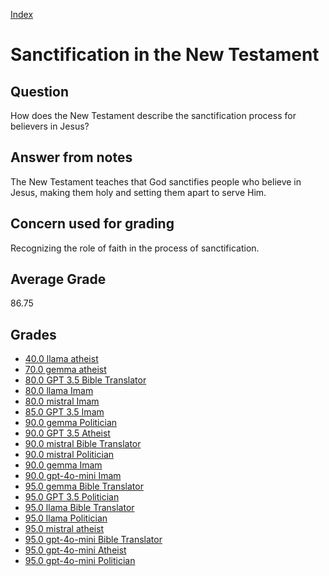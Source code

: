 
[Index](../index.md)
# Sanctification in the New Testament
## Question
How does the New Testament describe the sanctification process for believers in Jesus?

## Answer from notes
The New Testament teaches that God sanctifies people who believe in Jesus, making them holy and setting them apart to serve Him.

## Concern used for grading
Recognizing the role of faith in the process of sanctification.

## Average Grade
86.75

## Grades
 * [40.0 llama atheist](../answers/llama_atheist/Sanctification_in_the_New_Testament.md)
 * [70.0 gemma atheist](../answers/gemma_atheist/Sanctification_in_the_New_Testament.md)
 * [80.0 GPT 3.5 Bible Translator](../answers/GPT_3.5_Bible_Translator/Sanctification_in_the_New_Testament.md)
 * [80.0 llama Imam](../answers/llama_Imam/Sanctification_in_the_New_Testament.md)
 * [80.0 mistral Imam](../answers/mistral_Imam/Sanctification_in_the_New_Testament.md)
 * [85.0 GPT 3.5 Imam](../answers/GPT_3.5_Imam/Sanctification_in_the_New_Testament.md)
 * [90.0 gemma Politician](../answers/gemma_Politician/Sanctification_in_the_New_Testament.md)
 * [90.0 GPT 3.5 Atheist](../answers/GPT_3.5_Atheist/Sanctification_in_the_New_Testament.md)
 * [90.0 mistral Bible Translator](../answers/mistral_Bible_Translator/Sanctification_in_the_New_Testament.md)
 * [90.0 mistral Politician](../answers/mistral_Politician/Sanctification_in_the_New_Testament.md)
 * [90.0 gemma Imam](../answers/gemma_Imam/Sanctification_in_the_New_Testament.md)
 * [90.0 gpt-4o-mini Imam](../answers/gpt-4o-mini_Imam/Sanctification_in_the_New_Testament.md)
 * [95.0 gemma Bible Translator](../answers/gemma_Bible_Translator/Sanctification_in_the_New_Testament.md)
 * [95.0 GPT 3.5 Politician](../answers/GPT_3.5_Politician/Sanctification_in_the_New_Testament.md)
 * [95.0 llama Bible Translator](../answers/llama_Bible_Translator/Sanctification_in_the_New_Testament.md)
 * [95.0 llama Politician](../answers/llama_Politician/Sanctification_in_the_New_Testament.md)
 * [95.0 mistral atheist](../answers/mistral_atheist/Sanctification_in_the_New_Testament.md)
 * [95.0 gpt-4o-mini Bible Translator](../answers/gpt-4o-mini_Bible_Translator/Sanctification_in_the_New_Testament.md)
 * [95.0 gpt-4o-mini Atheist](../answers/gpt-4o-mini_Atheist/Sanctification_in_the_New_Testament.md)
 * [95.0 gpt-4o-mini Politician](../answers/gpt-4o-mini_Politician/Sanctification_in_the_New_Testament.md)

